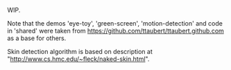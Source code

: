 WIP.

Note that the demos 'eye-toy', 'green-screen', 'motion-detection' and code in 'shared' were taken from
https://github.com/ttaubert/ttaubert.github.com as a base for others.

Skin detection algorithm is based on description at "http://www.cs.hmc.edu/~fleck/naked-skin.html".